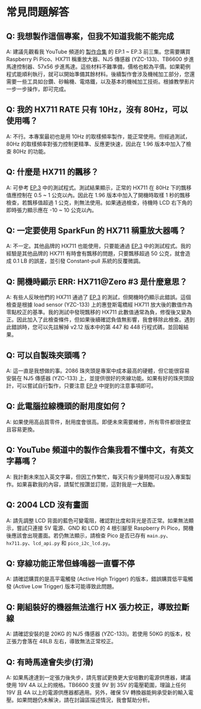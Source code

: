 # 常見問題解答

## Q: 我想製作這個專案，但我不知道我能不能完成
A: 建議先觀看我 YouTube 頻道的 [製作合集](https://www.youtube.com/playlist?list=PLN3s8Sz8h_G_Dp-Vqi42OujVhEX1pyrGo) 的 EP.1 ~ EP.3 前三集。您需要購買 Raspberry Pi Pico、HX711 稱重放大器、NJ5 傳感器 (YZC-133)、TB6600 步進馬達控制器、57x56 步進馬達。這些材料不難準備，價格也較為平價。如果範例程式能順利執行，就可以開始準備其餘材料。後續製作會涉及機械加工部分，您還需要一些工具如台鑽、砂輪機、電烙鐵，以及基本的機械加工技術。根據教學影片一步一步操作，即可完成。

## Q: 我的 HX711 RATE 只有 10Hz，沒有 80Hz，可以使用嗎？
A: 不行。本專案最初也是用 10Hz 的取樣頻率製作，能正常使用。但經過測試，80Hz 的取樣頻率對張力控制更精準、反應更快速，因此在 1.96 版本中加入了檢查 80Hz 的功能。

## Q: 什麼是 HX711 的飄移？
A: 可參考 [EP.3](https://youtu.be/pZT4ccE3bZk) 中的測試程式。測試結果顯示，正常的 HX711 在 80Hz 下的飄移值應控制在 0.5 ~ 1 公克以內。因此在 1.96 版本中加入了開機時取樣 1 秒的飄移檢查，若飄移值超過 1 公克，則無法使用。如果通過檢查，待機時 LCD 右下角的即時張力顯示應在 -10 ~ 10 公克以內。

## Q: 一定要使用 SparkFun 的 HX711 稱重放大器嗎？
A: 不一定。其他品牌的 HX711 也能使用，只要能通過 [EP.3](https://youtu.be/pZT4ccE3bZk) 中的測試程式。我的經驗是其他品牌的 HX711 有時會有飄移的問題，只要飄移超過 50 公克，就會造成 0.1 LB 的誤差，並引發 Constant-pull 系統的反覆微調。

## Q: 開機時顯示 ERR: HX711@Zero #3 是什麼意思？
A: 有些人反映他們的 HX711 通過了 [EP.3](https://youtu.be/pZT4ccE3bZk) 的測試，但開機時仍顯示此錯誤。這個檢查是根據 load sensor (YZC-133) 上的惠登斯電橋經 HX711 放大後的數值作為零點校正的基準。我的測試中發現飄移的 HX711 此數值通常為負，修復後又變為正。因此加入了此檢查條件，但如果後續確認負值無影響，我會移除此檢查。遇到此錯誤時，您可以先註解掉 v2.12 版本中的第 447 和 448 行程式碼，並回報結果。

## Q: 可以自製珠夾頭嗎？
A: 這一直是我想做的事。2086 珠夾頭是專案中成本最高的硬體，但它能很容易安裝在 NJ5 傳感器 (YZC-133) 上，並提供很好的夾線功能。如果有好的珠夾頭設計，可以嘗試自行製作，只要注意 [EP.9](https://youtu.be/Ax4agdsqyms) 中提到的注意事項即可。

## Q: 此電腦拉線機頭的耐用度如何？
A: 如果使用高品質零件，耐用度會很高。即便未來需要維修，所有零件都很便宜且容易更換。

## Q: YouTube 頻道中的製作合集我看不懂中文，有英文字幕嗎？
A: 我計劃未來加入英文字幕，但因工作繁忙，每天只有少量時間可以投入專案製作。如果喜歡我的內容，請幫忙按讚並訂閱，這對我是一大鼓勵。

## Q: 2004 LCD 沒有畫面
A: 請先調整 LCD 背面的藍色可變電阻，確認對比度和背光是否正常。如果無法顯示，嘗試只連接 5V 電源、GND 和 LCD 的 4 根引腳至 Raspberry Pi Pico，開機後應該會出現畫面。若仍無法顯示，請檢查 Pico 是否已存有 `main.py`、`hx711.py`、`lcd_api.py` 和 `pico_i2c_lcd.py`。

## Q: 穿線功能正常但蜂鳴器一直響不停
A: 請確認購買的是高平電觸發 (Active High Trigger) 的版本，錯誤購買低平電觸發 (Active Low Trigger) 版本可能導致此問題。

## Q: 剛組裝好的機器無法進行 HX 張力校正，導致拉斷線
A: 請確認安裝的是 20KG 的 NJ5 傳感器 (YZC-133)。若使用 50KG 的版本，校正張力會落在 48LB 左右，導致無法正常校正。

## Q: 有時馬達會失步(打滑)
A: 如果馬達達到一定張力後失步，請先嘗試更換更大安培數的電源供應器，建議使用 19V 4A 以上的規格。TB6600 支援 9V 到 35V 的電壓範圍，理論上任何 19V 且 4A 以上的電源供應器都適用。另外，確保 5V 轉換器能夠承受新的輸入電壓。如果問題仍未解決，請在討論區描述情況，我會幫助分析。
